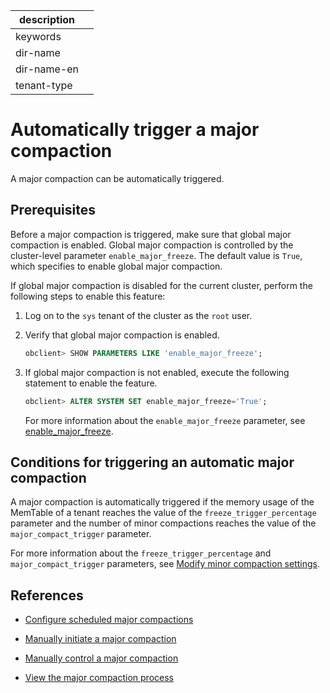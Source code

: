 |description||
|---|---|
|keywords||
|dir-name||
|dir-name-en||
|tenant-type||

# Automatically trigger a major compaction

A major compaction can be automatically triggered.

## Prerequisites

Before a major compaction is triggered, make sure that global major compaction is enabled. Global major compaction is controlled by the cluster-level parameter `enable_major_freeze`. The default value is `True`, which specifies to enable global major compaction.

If global major compaction is disabled for the current cluster, perform the following steps to enable this feature:

1. Log on to the `sys` tenant of the cluster as the `root` user.

2. Verify that global major compaction is enabled.

   ```sql
   obclient> SHOW PARAMETERS LIKE 'enable_major_freeze';
   ```

3. If global major compaction is not enabled, execute the following statement to enable the feature.

   ```sql
   obclient> ALTER SYSTEM SET enable_major_freeze='True';
   ```

   For more information about the `enable_major_freeze` parameter, see [enable_major_freeze](../../../800.configuration-items-and-system-variables/100.system-configuration-items/300.cluster-level-configuration-items/7200.enable_major_freeze.md).

## Conditions for triggering an automatic major compaction

A major compaction is automatically triggered if the memory usage of the MemTable of a tenant reaches the value of the `freeze_trigger_percentage` parameter and the number of minor compactions reaches the value of the `major_compact_trigger` parameter.

For more information about the `freeze_trigger_percentage` and `major_compact_trigger` parameters, see [Modify minor compaction settings](../100.dump-management/500.modify-dump-configuration.md).

## References

* [Configure scheduled major compactions](../200.merge-management/300.scheduled-trigger-merge.md)

* [Manually initiate a major compaction](../200.merge-management/400.manually-trigger-a-merge.md)

* [Manually control a major compaction](../200.merge-management/500.manually-control-a-merge.md)

* [View the major compaction process](../200.merge-management/500.view-merge-process.md)
